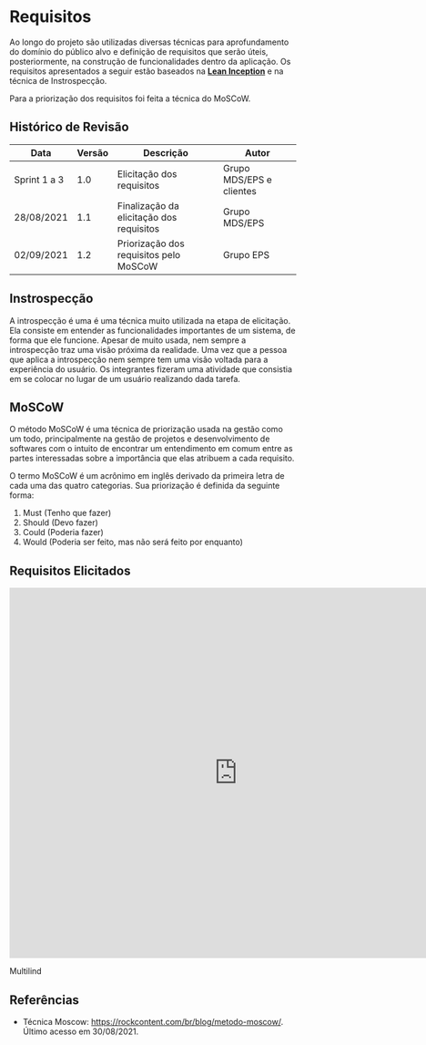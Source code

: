# Requisitos

Ao longo do projeto são utilizadas diversas técnicas para aprofundamento do domínio do público alvo e definição de requisitos que serão úteis, posteriormente, na construção de funcionalidades dentro da aplicação.
Os requisitos apresentados a seguir estão baseados na [**Lean Inception**](LeanInception/intro.md) e na técnica de Instrospecção.

Para a priorização dos requisitos foi feita a técnica do MoSCoW.

## Histórico de Revisão
| Data | Versão | Descrição | Autor |
|------|--------|-----------|-------|
| Sprint 1 a 3 | 1.0 | Elicitação dos requisitos | Grupo MDS/EPS e clientes |
| 28/08/2021 | 1.1 | Finalização da elicitação dos requisitos | Grupo MDS/EPS |
| 02/09/2021 | 1.2 | Priorização dos requisitos pelo MoSCoW | Grupo EPS |

## Instrospecção

A introspecção é uma é uma técnica muito utilizada na etapa de elicitação. Ela consiste em entender as funcionalidades importantes de um sistema, de forma que ele funcione. Apesar de muito usada, nem sempre a introspecção traz uma visão próxima da realidade. Uma vez que a pessoa que aplica a introspecção nem sempre tem uma visão voltada para a experiência do usuário. Os integrantes fizeram uma atividade que consistia em se colocar no lugar de um usuário realizando dada tarefa.

## MoSCoW

O método MoSCoW é uma técnica de priorização usada na gestão como um todo, principalmente na gestão de projetos e desenvolvimento de softwares com o intuito de encontrar um entendimento em comum entre as partes interessadas sobre a importância que elas atribuem a cada requisito.

O termo MoSCoW é um acrônimo em inglês derivado da primeira letra de cada uma das quatro categorias. Sua priorização é definida da seguinte forma:

1. Must (Tenho que fazer)
2. Should (Devo fazer)
3. Could (Poderia fazer)
4. Would (Poderia ser feito, mas não será feito por enquanto)

## Requisitos Elicitados

<embed src="https://fga-eps-mds.github.io/2021.1-Multilind-Docs/assets/requisitos/requisitosPriorização.pdf" width="800px" height="650px" />

Multilind
## Referências
* Técnica Moscow: https://rockcontent.com/br/blog/metodo-moscow/. Último acesso em 30/08/2021.